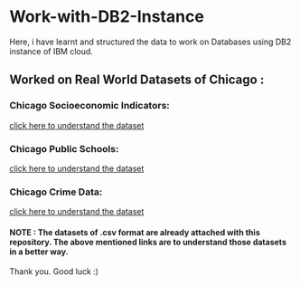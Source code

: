 # Work-with-DB2-Instance

Here, i have learnt and structured the data to work on Databases using DB2 instance of IBM cloud.

## Worked on Real World Datasets of Chicago :

### Chicago Socioeconomic Indicators:
[click here to understand the dataset](https://ibm.box.com/shared/static/05c3415cbfbtfnr2fx4atenb2sd361ze.csv)

### Chicago Public Schools: 
[click here to understand the dataset](https://ibm.box.com/shared/static/f9gjvj1gjmxxzycdhplzt01qtz0s7ew7.csv)

### Chicago Crime Data: 
[click here to understand the dataset](https://ibm.box.com/shared/static/svflyugsr9zbqy5bmowgswqemfpm1x7f.csv)

#### NOTE : The datasets of .csv format are already attached with this repository. The above mentioned links are to understand those datasets in a better way.

Thank you.
Good luck :)
